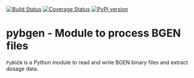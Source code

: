 [![Build Status](https://travis-ci.org/lemieuxl/pybgen.svg?branch=master)](https://travis-ci.org/lemieuxl/pybgen)
[![Coverage Status](https://coveralls.io/repos/github/lemieuxl/pybgen/badge.svg?branch=master)](https://coveralls.io/github/lemieuxl/pybgen?branch=master)
[![PyPI version](https://badge.fury.io/py/pybgen.svg)](http://badge.fury.io/py/pybgen)


# pybgen - Module to process BGEN files

`PyBGEN` is a Python module to read and write BGEN binary files and extract
dosage data.


